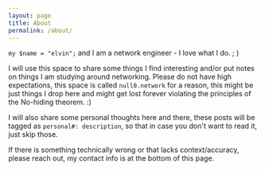 ```yaml
---
layout: page
title: About
permalink: /about/
---
```


`my $name = "elvin";` and I am a network engineer - I love what I do. ; ) 

I will use this space to share some things I find interesting and/or put notes on things I am studying around networking. Please do not have high expectations, this space is called `null0.network` for a reason, this might be just things I drop here and might get lost forever violating the principles of the No-hiding theorem. :)

I will also share some personal thoughts here and there, these posts will be tagged as `personal#: description`, so that in case you don't want to read it, just skip those.

If there is something technically wrong or that lacks context/accuracy, please reach out, my contact info is at the bottom of this page.


